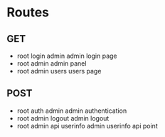 # Routes

## GET

- root login admin          admin login page
- root admin                admin panel
- root admin users          users page

## POST

- root auth admin           admin authentication
- root admin logout         admin logout
- root admin api userinfo   admin userinfo api point
